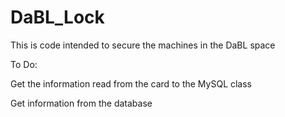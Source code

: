 # DaBL_Lock

This is code intended to secure the machines in the DaBL space

To Do:
  
  Get the information read from the card to the MySQL class
  
  Get information from the database
